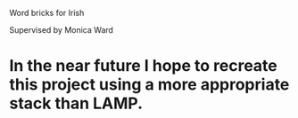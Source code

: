 Word bricks for Irish

Supervised by Monica Ward

# In the near future I hope to recreate this project using a more appropriate stack than LAMP.
